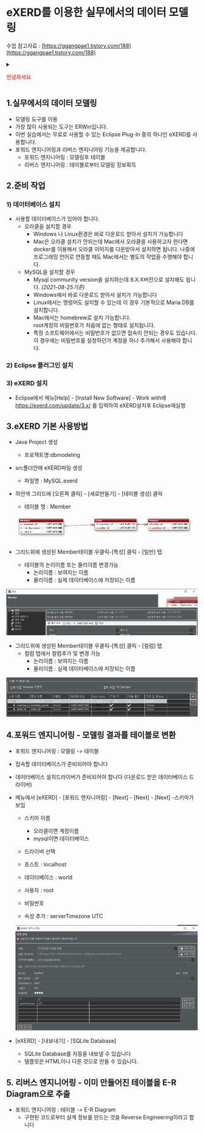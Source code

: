 # eXERD를 이용한 실무에서의 데이터 모델링

수업 참고자료 : [https://ggangpae1.tistory.com/188](https://ggangpae1.tistory.com/188)


<details>
  <summary ><p style='color:red'>안녕하세요</p></summary>
<div markdown="1">

```python
from flask import Flask, request, render_template
# model.py 임포트
import model
```

</div>
</details>

## 1.실무에서의 데이터 모델링
- 모델링 도구를 이용
- 가장 많이 사용되는 도구는 ERWin입니다.
- 이번 실습에서는 무료로 사용할 수 있는 Eclipse Plug-In 중의 하나인 eXERD를 사용합니다.
- 포워드 엔지니어링과 리버스 엔지니어링 기능을 제공합니다. 
  - 포워드 엔지니어링 : 모델링후 테이블
  - 리버스 엔지니어링 : 테이블로부터 모델링 정보획득



## 2.준비 작업
### 1) 데이터베이스 설치
- 사용할 데이터베이스가 있어야 합니다.
  - 오라클을 설치할 경우
    -  Windows 나 Linux환경은 바로 다운로드 받아서 설치가 가능합니다
    -  Mac은 오라클 설치가 안되는데 Mac에서 오라클을 사용하고자 한다면 docker를 이용해서 오라클 이미지를 다운받아서 설치하면 됩니다. 
      나중에 프로그래밍 언어로 연동할 때도 Mac에서는 별도의 작업을 수행해야 합니다.
  - MySQL을 설치할 경우
    - Mysql community version을 설치하는데 8.X.X버전으로 설치해도 됩니다. *(2021-08-25기준)*
    - Windows에서 바로 다운로드 받아서 설치가 가능합니다
    - Linux에서는 명령어도 설치할 수 있는데 이 경우 기본적으로 Maria DB를 설치합니다.
    - Mac에서는 homebrew로 설치 가능합니다.  
      root계정의 비밀번호가 처음에 없는 형태로 설치됩니다.
    - 특정 소프트웨어에서는 비밀번호가 없으면 접속이 안되는 경우도 있습니다. 이 경우에는 비밀번호를 설정하던가 계정을 하나 추가해서 사용해야 합니다. 


### 2) Eclipse 플러그인 설치

### 3) eXERD 설치
- Eclipse에서 메뉴[Help] - [Install New Software] - Work with에  https://exerd.com/update/3.x/ 를 입력하여 eXERD설치후 Eclipse재실행



## 3.eXERD 기본 사용방법
- Java Project 생성 
  - 프로젝트명:dbmodeling
- src폴더안에 eXERD파일 생성
  - 파일명 : MySQL.exerd
- 하얀색 그리드에 [오른쪽 클릭] - [새로만들기] - [테이블 생성] 클릭
  - 테이블 명 : Member
  
  ![image-20210825184528665](image/image-20210825184528665.png)
- 그리드위에 생성된 Member테이블 우클릭-[특성] 클릭 - [일반] 탭
  - 테이블의 논리이름 또는 물리이름 변경가능
    - 논리이름 : 보여지는 이름
    - 물리이름 : 실제 데이터베이스에 저장되는 이름

![image-20210825184920884](image/image-20210825184920884.png)



- 그리드위에 생성된 Member테이블 우클릭-[특성] 클릭 - [컬럼] 탭
  - 컬럼 탭에서 컬럼추가 및 변경 가능
    - 논리이름 : 보여지는 이름
    - 물리이름 : 실제 데이터베이스에 저장되는 이름

![image-20210825184957184](image/image-20210825184957184.png)



## 4.포워드 엔지니어링 - 모델링 결과를 테이블로 변환

- 포워드 엔지니어링 : 모델링 -> 테이블

- 접속할 데이터베이스가 준비되어야 합니다

- 데이터베이스 설치드라이버가 준비되어야 합니다 (다운로드 받은 데이터베이스 드라이버)

- 메뉴에서 [eXERD] - [포워드 엔지니어링] - [Next] -  [Next] - [Next] -스키마가 보임

  - 스키마 이름
  
    - 오라클이면 계정이름
    - mysql이면 데이터베이스
  
  - 드라이버 선택 
  
  - 호스트 : localhost
  - 데이터베이스 : world
  - 사용자 : root
  - 비밀번호
  - 속성 추가 : serverTimezone UTC
  
  ![image-20210825185938494](image/image-20210825185938494.png)



- [eXERD] - [내보내기] - [SQLite Database]
  - SQLite Database를 자동을 내보낼 수 있습니다
  - 템플릿은 HTML이나 다른 것으로 만들 수 있습니다.



## 5. 리버스 엔지니어링 - 이미 만들어진 테이블을 E-R Diagram으로 추출

-  포워드 엔지니어링 : 테이블 -> E-R Diagram
   - 구현된 코드로부터 설계 정보를 만드는 것을 Reverse Engineering이라고 합니다
